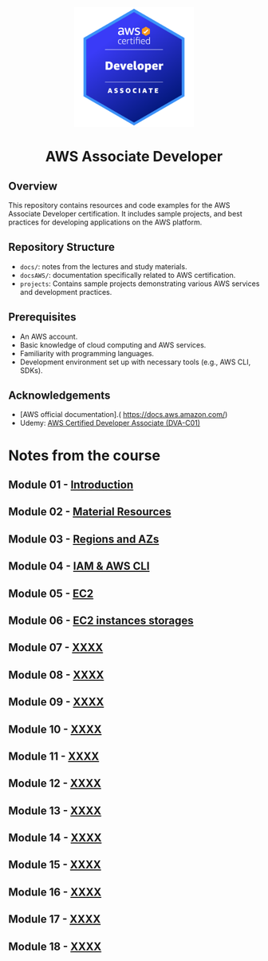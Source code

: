
<p align="center">
     <img src="./images/badgeAWS.png" alt="AWS Associate Developer" width="240" />
</p>

<h1 align="center">AWS Associate Developer</h1>



## Overview
This repository contains resources and code examples for the AWS Associate Developer certification. It includes sample projects, and best practices for developing applications on the AWS platform.

## Repository Structure
- `docs/`: notes from the lectures and study materials.
-  `docsAWS/`: documentation specifically related to AWS certification.
- `projects`: Contains sample projects demonstrating various AWS services and development practices.


## Prerequisites
- An AWS account.
- Basic knowledge of cloud computing and AWS services.
- Familiarity with programming languages.
- Development environment set up with necessary tools (e.g., AWS CLI, SDKs).

## Acknowledgements
- [AWS official documentation].( https://docs.aws.amazon.com/)
- Udemy: [AWS Certified Developer Associate (DVA-C01)](https://www.udemy.com/course/aws-certified-developer-associate-dva-c01/?couponCode=MT250915G1)


# Notes from the course
## Module 01 - [Introduction](./docs/Module01/module01.md)
## Module 02 - [Material Resources](./docs/Module02/module02.md)
## Module 03 - [Regions and AZs](./docs/Module03/module03.md)
## Module 04 - [IAM & AWS CLI](./docs/Module04/module04.md)
## Module 05 - [EC2](./docs/Module05/module05.md)
## Module 06 - [EC2 instances storages](./docs/Module06/module06.md)
## Module 07 - [XXXX](./docs/Module07/module07.md)
## Module 08 - [XXXX](./docs/Module08/module08.md)
## Module 09 - [XXXX](./docs/Module09/module09.md)
## Module 10 - [XXXX](./docs/Module10/module10.md)
## Module 11 - [XXXX](./docs/Module11/module11.md)
## Module 12 - [XXXX](./docs/Module12/module12.md)
## Module 13 - [XXXX](./docs/Module13/module13.md)
## Module 14 - [XXXX](./docs/Module14/module14.md)
## Module 15 - [XXXX](./docs/Module15/module15.md)
## Module 16 - [XXXX](./docs/Module16/module16.md)
## Module 17 - [XXXX](./docs/Module17/module17.md)
## Module 18 - [XXXX](./docs/Module18/module18.md)  